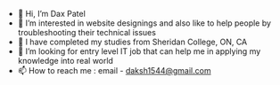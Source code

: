 - 👋 Hi, I’m Dax Patel
- 👀 I’m interested in website designings and also like to help people by troubleshooting their technical issues
- 🌱 I have completed my studies from Sheridan College, ON, CA
- 💞️ I’m looking for entry level IT job that can help me in applying my knowledge into real world
- 📫 How to reach me : email - daksh1544@gmail.com 

<!---
daksh410/daksh410 is a ✨ special ✨ repository because its `README.md` (this file) appears on your GitHub profile.
You can click the Preview link to take a look at your changes.
--->
